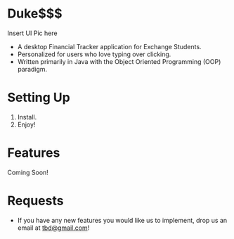 # Duke$$$


Insert UI Pic here




* A desktop Financial Tracker application for Exchange Students.
* Personalized for users who love typing over clicking.
* Written primarily in Java with the Object Oriented Programming (OOP) paradigm.

# Setting Up

1. Install.
1. Enjoy!

# Features

Coming Soon!

# Requests

* If you have any new features you would like us to implement, drop us an email at tbd@gmail.com!
